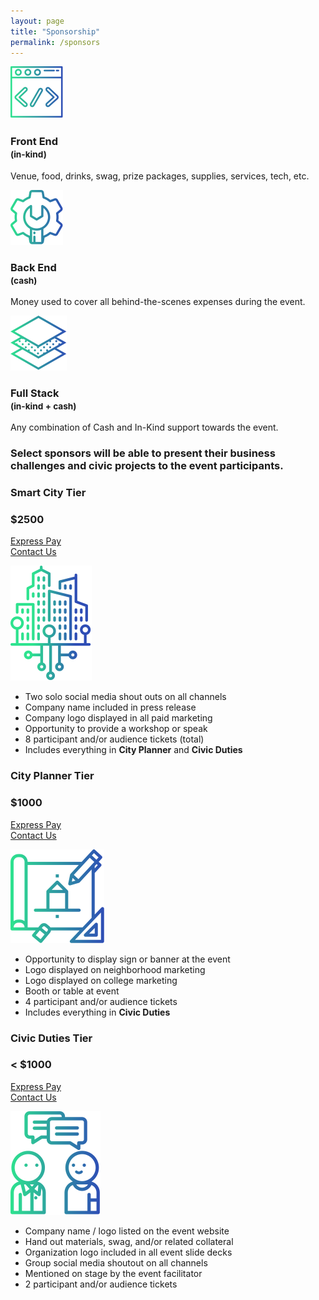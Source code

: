 ```yaml
---
layout: page
title: "Sponsorship"
permalink: /sponsors
---
```


<div class="container">
	<div class="row">
		<div class="col-md-4">
			<div class="card card-plain">
				<div class="col-6 col-md-5 ml-auto mr-auto">
					<img src="/assets/svg/browser-code.svg" alt="" class="img-fluid">
				</div>
				<h3 class="card-title text-center">Front End
					<br>
					<small class="card-description text-muted">(in-kind)</small>
				</h3>
				<div class="card-body">
					<p class="">
						Venue, food, drinks, swag, prize packages, supplies, services, tech, etc.
					</p>
				</div>
			</div>
		</div>
		<div class="col-md-4">
			<div class="card card-plain">
				<div class="col-6 col-md-5 ml-auto mr-auto">
					<img src="/assets/svg/config.svg" alt="" class="img-fluid">
				</div>
				<h3 class="card-title text-center">Back End
					<br>
					<small class="card-description text-muted">(cash)</small>
				</h3>
				<div class="card-body">
					<p class="">
						Money used to cover all behind-the-scenes expenses during the event.
					</p>
				</div>
			</div>
		</div>
		<div class="col-md-4">
			<div class="card card-plain">
				<div class="col-6 col-md-5 ml-auto mr-auto">
					<img src="/assets/svg/layers.svg" alt="" class="img-fluid">
				</div>
				<h3 class="card-title text-center">Full Stack
					<br>
					<small class="card-description text-muted">(in-kind + cash)</small>
				</h3>
				<div class="card-body">
					<p class="">
						Any combination of Cash and In-Kind support towards the event.
					</p>
				</div>
			</div>
		</div>
	</div>
	<div class="row mb-5">
		<div class="col-md-8 ml-auto mr-auto">
			<h3 class="text-center">Select sponsors will be able to present their business challenges and civic projects to the event participants.</h3>
		</div>
	</div>
	<div class="row vertical-align bot-right p-3 mb-5">
		<div class="col-md-3 text-center mb-3">
			<h3 class="mb-0">Smart City Tier</h3>
			<h3 class="card-title mt-1 mb-3">$2500</h3>
			<p>
				<a href="https://www.paypal.com/cgi-bin/webscr?cmd=_s-xclick&hosted_button_id=C7EJ8D4SYEW5W" title="Smart City Express Pay" alt="$2500 donation link" class="btn btn-success">Express Pay</a>
				<br>
				<a class="" href="mailto:sponsor@techmill.co?cc=kyletaylored@gmail.com&subject=HackNTX Sponsorship Inquiry&body=I'm interested in sponsoring the Hack NTX event.%0D%0A%0D%0ACompany name: <company name>%0D%0ACompany contact: <your name>%0D%0ASponsorship type: <in-kind | cash>%0D%0ASponsorship value: < amount >%0D%0AComments: <add below>">Contact Us</a>
			</p>
		</div>
		<div class="col-6 col-md-2 ml-auto mr-auto mb-3">
			<img src="/assets/svg/smart-city.svg" alt="Smart City icon" class="img-fluid">
		</div>
		<div class="col-md-6 mb-3 order-md-1">
			<ul>
				<li>Two solo social media shout outs on all channels</li>
				<li>Company name included in press release</li>
				<li>Company logo displayed in all paid marketing</li>
				<li>Opportunity to provide a workshop or speak</li>
				<li>8 participant and/or audience tickets (total)</li>
				<li>Includes everything in <strong>City Planner</strong> and <strong>Civic Duties</strong></li>
			</ul>
		</div>
	</div>
	<div class="row vertical-align bot-left p-3 mb-5">
		<div class="col-md-3 text-center order-md-3 mb-3">
			<h3 class="mb-0">City Planner Tier</h3>
			<h3 class="card-title mt-1 mb-3">$1000</h3>
			<p>
				<a href="https://www.paypal.com/cgi-bin/webscr?cmd=_s-xclick&hosted_button_id=KE3SZJ7Z3NQ3W" class="btn btn-success" title="City Planner Express Pay" alt="$1000 donation link">Express Pay</a>
				<br>
				<a class="" href="mailto:sponsor@techmill.co?cc=kyletaylored@gmail.com&subject=HackNTX Sponsorship Inquiry&body=I'm interested in sponsoring the Hack NTX event.%0D%0A%0D%0ACompany name: <company name>%0D%0ACompany contact: <your name>%0D%0ASponsorship type: <in-kind | cash>%0D%0ASponsorship value: < amount >%0D%0AComments: <add below>">Contact Us</a>
			</p>
		</div>
		<div class="col-6 col-md-2 ml-auto mr-auto mb-3 order-md-2">
			<img src="/assets/svg/design.svg" alt="Smart City icon" class="img-fluid">
		</div>
		<div class="col-md-6 mb-3">
			<ul>
				<li>Opportunity to display sign or banner at the event</li>
				<li>Logo displayed on neighborhood marketing</li>
				<li>Logo displayed on college marketing</li>
				<li>Booth or table at event</li>
				<li>4 participant and/or audience tickets</li>
				<li>Includes everything in <strong>Civic Duties</strong></li>
			</ul>
		</div>
	</div>
	<div class="row vertical-align bot-right p-3 mb-5">
		<div class="col-md-3 text-center mb-3">
			<h3 class="mb-0">Civic Duties Tier</h3>
			<h3 class="card-title mt-1 mb-3">< $1000</h3>
			<p>
				<a href="https://www.paypal.com/cgi-bin/webscr?cmd=_s-xclick&hosted_button_id=63FZDYQLX25LC" title="Civic Duties Express Pay" alt="General donation link" class="btn btn-success">Express Pay</a>
				<br>
				<a class="" href="mailto:sponsor@techmill.co?cc=kyletaylored@gmail.com&subject=HackNTX Sponsorship Inquiry&body=I'm interested in sponsoring the Hack NTX event.%0D%0A%0D%0ACompany name: <company name>%0D%0ACompany contact: <your name>%0D%0ASponsorship type: <in-kind | cash>%0D%0ASponsorship value: < amount >%0D%0AComments: <add below>">Contact Us</a>
			</p>
		</div>
		<div class="col-6 col-md-2 ml-auto mr-auto mb-3">
			<img src="/assets/svg/chatting.svg" alt="Smart City icon" class="img-fluid">
		</div>
		<div class="col-md-6 mb-3">
			<ul>
				<li>Company name / logo listed on the event website</li>
				<li>Hand out materials, swag, and/or related collateral</li>
				<li>Organization logo included in all event slide decks</li>
				<li>Group social media shoutout on all channels</li>
				<li>Mentioned on stage by the event facilitator</li>
				<li>2 participant and/or audience tickets</li>
			</ul>
		</div>
	</div>
</div>
